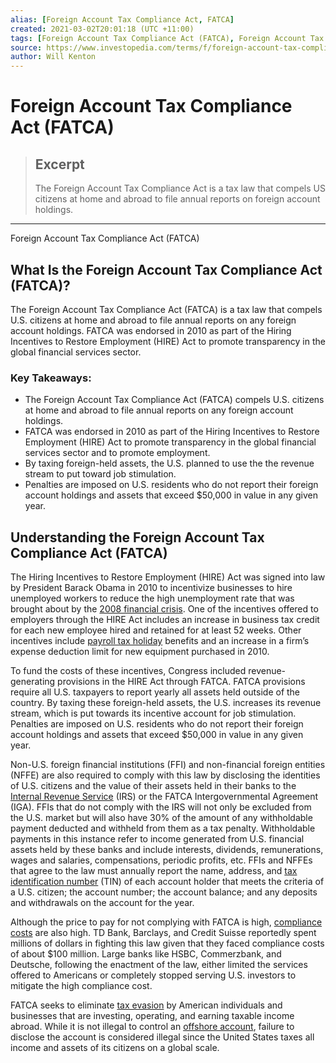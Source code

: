 ```yaml
---
alias: [Foreign Account Tax Compliance Act, FATCA]
created: 2021-03-02T20:01:18 (UTC +11:00)
tags: [Foreign Account Tax Compliance Act (FATCA), Foreign Account Tax Compliance Act (FATCA)]
source: https://www.investopedia.com/terms/f/foreign-account-tax-compliance-act-fatca.asp
author: Will Kenton
---
```


# Foreign Account Tax Compliance Act (FATCA)

> ## Excerpt
> The Foreign Account Tax Compliance Act is a tax law that compels US citizens at home and abroad to file annual reports on foreign account holdings.

---

Foreign Account Tax Compliance Act (FATCA)
## What Is the Foreign Account Tax Compliance Act (FATCA)?

The Foreign Account Tax Compliance Act (FATCA) is a tax law that compels U.S. citizens at home and abroad to file annual reports on any foreign account holdings. FATCA was endorsed in 2010 as part of the Hiring Incentives to Restore Employment (HIRE) Act to promote transparency in the global financial services sector.

### Key Takeaways:

-   The Foreign Account Tax Compliance Act (FATCA) compels U.S. citizens at home and abroad to file annual reports on any foreign account holdings.
-   FATCA was endorsed in 2010 as part of the Hiring Incentives to Restore Employment (HIRE) Act to promote transparency in the global financial services sector and to promote employment.
-   By taxing foreign-held assets, the U.S. planned to use the the revenue stream to put toward job stimulation.
-   Penalties are imposed on U.S. residents who do not report their foreign account holdings and assets that exceed $50,000 in value in any given year.

## Understanding the Foreign Account Tax Compliance Act (FATCA)

The Hiring Incentives to Restore Employment (HIRE) Act was signed into law by President Barack Obama in 2010 to incentivize businesses to hire unemployed workers to reduce the high unemployment rate that was brought about by the [2008 financial crisis](https://www.investopedia.com/terms/f/financial-crisis.asp). One of the incentives offered to employers through the HIRE Act includes an increase in business tax credit for each new employee hired and retained for at least 52 weeks. Other incentives include [payroll tax holiday](https://www.investopedia.com/terms/t/tax-holiday.asp) benefits and an increase in a firm’s expense deduction limit for new equipment purchased in 2010.

To fund the costs of these incentives, Congress included revenue-generating provisions in the HIRE Act through FATCA. FATCA provisions require all U.S. taxpayers to report yearly all assets held outside of the country. By taxing these foreign-held assets, the U.S. increases its revenue stream, which is put towards its incentive account for job stimulation. Penalties are imposed on U.S. residents who do not report their foreign account holdings and assets that exceed $50,000 in value in any given year.

Non-U.S. foreign financial institutions (FFI) and non-financial foreign entities (NFFE) are also required to comply with this law by disclosing the identities of U.S. citizens and the value of their assets held in their banks to the [Internal Revenue Service](https://www.investopedia.com/terms/i/irs.asp) (IRS) or the FATCA Intergovernmental Agreement (IGA). FFIs that do not comply with the IRS will not only be excluded from the U.S. market but will also have 30% of the amount of any withholdable payment deducted and withheld from them as a tax penalty. Withholdable payments in this instance refer to income generated from U.S. financial assets held by these banks and include interests, dividends, remunerations, wages and salaries, compensations, periodic profits, etc. FFIs and NFFEs that agree to the law must annually report the name, address, and [tax identification number](https://www.investopedia.com/terms/t/tax-indentification-number-tin.asp) (TIN) of each account holder that meets the criteria of a U.S. citizen; the account number; the account balance; and any deposits and withdrawals on the account for the year.

Although the price to pay for not complying with FATCA is high, [compliance costs](https://www.investopedia.com/terms/c/compliance-cost.asp) are also high. TD Bank, Barclays, and Credit Suisse reportedly spent millions of dollars in fighting this law given that they faced compliance costs of about $100 million. Large banks like HSBC, Commerzbank, and Deutsche, following the enactment of the law, either limited the services offered to Americans or completely stopped serving U.S. investors to mitigate the high compliance cost.

FATCA seeks to eliminate [tax evasion](https://www.investopedia.com/terms/t/taxevasion.asp) by American individuals and businesses that are investing, operating, and earning taxable income abroad. While it is not illegal to control an [offshore account](https://www.investopedia.com/terms/o/offshore.asp), failure to disclose the account is considered illegal since the United States taxes all income and assets of its citizens on a global scale.
